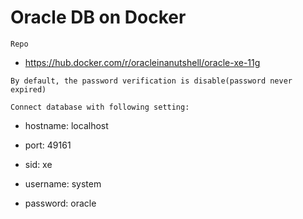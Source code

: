 # Oracle DB on Docker 

`Repo`

* https://hub.docker.com/r/oracleinanutshell/oracle-xe-11g

`By default, the password verification is disable(password never expired)`

`Connect database with following setting:`

* hostname: localhost

* port: 49161

* sid: xe

* username: system

* password: oracle